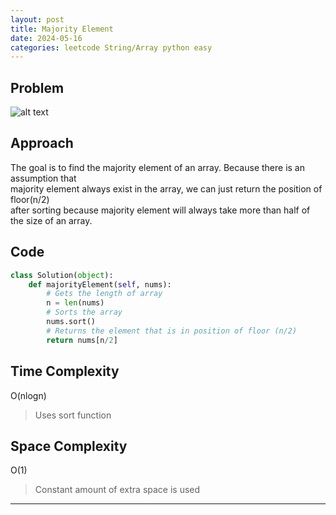 ```yaml
---
layout: post
title: Majority Element
date: 2024-05-16
categories: leetcode String/Array python easy
---
```

## Problem
![alt text](/blog/public/img/MajorityElement.png)

## Approach
The goal is to find the majority element of an array. Because there is an assumption that  
majority element always exist in the array, we can just return the position of floor(n/2)  
after sorting because majority element will always take more than half of the size of an array.

## Code
```python
class Solution(object):
    def majorityElement(self, nums):
        # Gets the length of array
        n = len(nums)
        # Sorts the array
        nums.sort()
        # Returns the element that is in position of floor (n/2)
        return nums[n/2]     
```
## Time Complexity
O(nlogn)
> Uses sort function 

## Space Complexity
O(1)
> Constant amount of extra space is used  

---